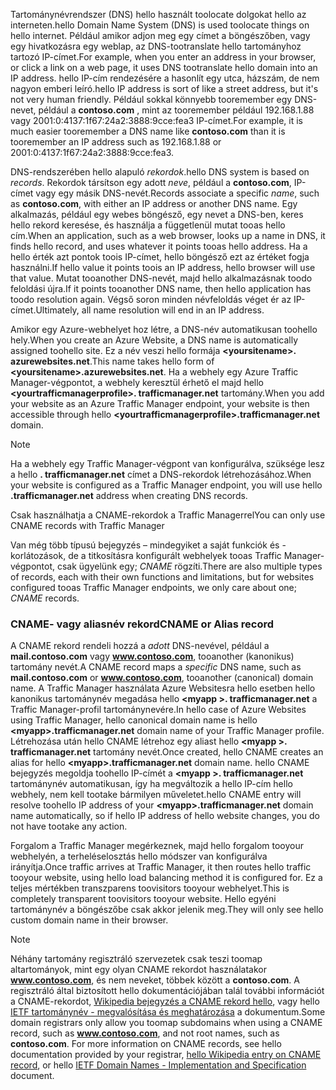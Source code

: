 <span data-ttu-id="4f914-101">Tartománynévrendszer (DNS) hello használt toolocate dolgokat hello az interneten.</span><span class="sxs-lookup"><span data-stu-id="4f914-101">hello Domain Name System (DNS) is used toolocate things on hello internet.</span></span> <span data-ttu-id="4f914-102">Például amikor adjon meg egy címet a böngészőben, vagy egy hivatkozásra egy weblap, az DNS-tootranslate hello tartományhoz tartozó IP-címet.</span><span class="sxs-lookup"><span data-stu-id="4f914-102">For example, when you enter an address in your browser, or click a link on a web page, it uses DNS tootranslate hello domain into an IP address.</span></span> <span data-ttu-id="4f914-103">hello IP-cím rendezésére a hasonlít egy utca, házszám, de nem nagyon emberi leíró.</span><span class="sxs-lookup"><span data-stu-id="4f914-103">hello IP address is sort of like a street address, but it's not very human friendly.</span></span> <span data-ttu-id="4f914-104">Például sokkal könnyebb tooremember egy DNS-nevet, például a **contoso.com** , mint az tooremember például 192.168.1.88 vagy 2001:0:4137:1f67:24a2:3888:9cce:fea3 IP-címet.</span><span class="sxs-lookup"><span data-stu-id="4f914-104">For example, it is much easier tooremember a DNS name like **contoso.com** than it is tooremember an IP address such as 192.168.1.88 or 2001:0:4137:1f67:24a2:3888:9cce:fea3.</span></span>

<span data-ttu-id="4f914-105">DNS-rendszerében hello alapuló *rekordok*.</span><span class="sxs-lookup"><span data-stu-id="4f914-105">hello DNS system is based on *records*.</span></span> <span data-ttu-id="4f914-106">Rekordok társítson egy adott *neve*, például a **contoso.com**, IP-címet vagy egy másik DNS-nevét.</span><span class="sxs-lookup"><span data-stu-id="4f914-106">Records associate a specific *name*, such as **contoso.com**, with either an IP address or another DNS name.</span></span> <span data-ttu-id="4f914-107">Egy alkalmazás, például egy webes böngésző, egy nevet a DNS-ben, keres hello rekord keresése, és használja a függetlenül mutat tooas hello cím.</span><span class="sxs-lookup"><span data-stu-id="4f914-107">When an application, such as a web browser, looks up a name in DNS, it finds hello record, and uses whatever it points tooas hello address.</span></span> <span data-ttu-id="4f914-108">Ha a hello érték azt pontok toois IP-címet, hello böngésző ezt az értéket fogja használni.</span><span class="sxs-lookup"><span data-stu-id="4f914-108">If hello value it points toois an IP address, hello browser will use that value.</span></span> <span data-ttu-id="4f914-109">Mutat tooanother DNS-nevét, majd hello alkalmazásnak toodo feloldási újra.</span><span class="sxs-lookup"><span data-stu-id="4f914-109">If it points tooanother DNS name, then hello application has toodo resolution again.</span></span> <span data-ttu-id="4f914-110">Végső soron minden névfeloldás véget ér az IP-címet.</span><span class="sxs-lookup"><span data-stu-id="4f914-110">Ultimately, all name resolution will end in an IP address.</span></span>

<span data-ttu-id="4f914-111">Amikor egy Azure-webhelyet hoz létre, a DNS-név automatikusan toohello hely.</span><span class="sxs-lookup"><span data-stu-id="4f914-111">When you create an Azure Website, a DNS name is automatically assigned toohello site.</span></span> <span data-ttu-id="4f914-112">Ez a név veszi hello formája  **&lt;yoursitename&gt;. azurewebsites.net**.</span><span class="sxs-lookup"><span data-stu-id="4f914-112">This name takes hello form of **&lt;yoursitename&gt;.azurewebsites.net**.</span></span> <span data-ttu-id="4f914-113">Ha a webhely egy Azure Traffic Manager-végpontot, a webhely keresztül érhető el majd hello  **&lt;yourtrafficmanagerprofile&gt;. trafficmanager.net** tartomány.</span><span class="sxs-lookup"><span data-stu-id="4f914-113">When you add your website as an Azure Traffic Manager endpoint, your website is then accessible through hello **&lt;yourtrafficmanagerprofile&gt;.trafficmanager.net** domain.</span></span>

> [!NOTE]
> <span data-ttu-id="4f914-114">Ha a webhely egy Traffic Manager-végpont van konfigurálva, szüksége lesz a hello **. trafficmanager.net** címet a DNS-rekordok létrehozásához.</span><span class="sxs-lookup"><span data-stu-id="4f914-114">When your website is configured as a Traffic Manager endpoint, you will use hello **.trafficmanager.net** address when creating DNS records.</span></span>
> 
> <span data-ttu-id="4f914-115">Csak használhatja a CNAME-rekordok a Traffic Managerrel</span><span class="sxs-lookup"><span data-stu-id="4f914-115">You can only use CNAME records with Traffic Manager</span></span>
> 
> 

<span data-ttu-id="4f914-116">Van még több típusú bejegyzés – mindegyiket a saját funkciók és -korlátozások, de a titkosításra konfigurált webhelyek tooas Traffic Manager-végpontot, csak ügyelünk egy; *CNAME* rögzíti.</span><span class="sxs-lookup"><span data-stu-id="4f914-116">There are also multiple types of records, each with their own functions and limitations, but for websites configured tooas Traffic Manager endpoints, we only care about one; *CNAME* records.</span></span>

### <a name="cname-or-alias-record"></a><span data-ttu-id="4f914-117">CNAME- vagy aliasnév rekord</span><span class="sxs-lookup"><span data-stu-id="4f914-117">CNAME or Alias record</span></span>
<span data-ttu-id="4f914-118">A CNAME rekord rendeli hozzá a *adott* DNS-nevével, például a **mail.contoso.com** vagy **www.contoso.com**, tooanother (kanonikus) tartomány nevét.</span><span class="sxs-lookup"><span data-stu-id="4f914-118">A CNAME record maps a *specific* DNS name, such as **mail.contoso.com** or **www.contoso.com**, tooanother (canonical) domain name.</span></span> <span data-ttu-id="4f914-119">A Traffic Manager használata Azure Websitesra hello esetben hello kanonikus tartománynév megadása hello  **&lt;myapp >. trafficmanager.net** a Traffic Manager-profil tartománynevére.</span><span class="sxs-lookup"><span data-stu-id="4f914-119">In hello case of Azure Websites using Traffic Manager, hello canonical domain name is hello **&lt;myapp>.trafficmanager.net** domain name of your Traffic Manager profile.</span></span> <span data-ttu-id="4f914-120">Létrehozása után hello CNAME létrehoz egy aliast hello  **&lt;myapp >. trafficmanager.net** tartomány nevét.</span><span class="sxs-lookup"><span data-stu-id="4f914-120">Once created, hello CNAME creates an alias for hello **&lt;myapp>.trafficmanager.net** domain name.</span></span> <span data-ttu-id="4f914-121">hello CNAME bejegyzés megoldja toohello IP-címét a  **&lt;myapp >. trafficmanager.net** tartománynév automatikusan, így ha megváltozik a hello IP-cím hello webhely, nem kell tootake bármilyen műveletet.</span><span class="sxs-lookup"><span data-stu-id="4f914-121">hello CNAME entry will resolve toohello IP address of your **&lt;myapp>.trafficmanager.net** domain name automatically, so if hello IP address of hello website changes, you do not have tootake any action.</span></span>

<span data-ttu-id="4f914-122">Forgalom a Traffic Manager megérkeznek, majd hello forgalom tooyour webhelyén, a terheléselosztás hello módszer van konfigurálva irányítja.</span><span class="sxs-lookup"><span data-stu-id="4f914-122">Once traffic arrives at Traffic Manager, it then routes hello traffic tooyour website, using hello load balancing method it is configured for.</span></span> <span data-ttu-id="4f914-123">Ez a teljes mértékben transzparens toovisitors tooyour webhelyet.</span><span class="sxs-lookup"><span data-stu-id="4f914-123">This is completely transparent toovisitors tooyour website.</span></span> <span data-ttu-id="4f914-124">Hello egyéni tartománynév a böngészőbe csak akkor jelenik meg.</span><span class="sxs-lookup"><span data-stu-id="4f914-124">They will only see hello custom domain name in their browser.</span></span>

> [!NOTE]
> <span data-ttu-id="4f914-125">Néhány tartomány regisztráló szervezetek csak teszi toomap altartományok, mint egy olyan CNAME rekordot használatakor **www.contoso.com**, és nem neveket, többek között a **contoso.com**. A regisztráló által biztosított hello dokumentációjában talál további információt a CNAME-rekordot, <a href="http://en.wikipedia.org/wiki/CNAME_record">Wikipedia bejegyzés a CNAME rekord hello</a>, vagy hello <a href="http://tools.ietf.org/html/rfc1035">IETF tartománynév - megvalósítása és meghatározása</a> a dokumentum.</span><span class="sxs-lookup"><span data-stu-id="4f914-125">Some domain registrars only allow you toomap subdomains when using a CNAME record, such as **www.contoso.com**, and not root names, such as **contoso.com**. For more information on CNAME records, see hello documentation provided by your registrar, <a href="http://en.wikipedia.org/wiki/CNAME_record">hello Wikipedia entry on CNAME record</a>, or hello <a href="http://tools.ietf.org/html/rfc1035">IETF Domain Names - Implementation and Specification</a> document.</span></span>
> 
> 

